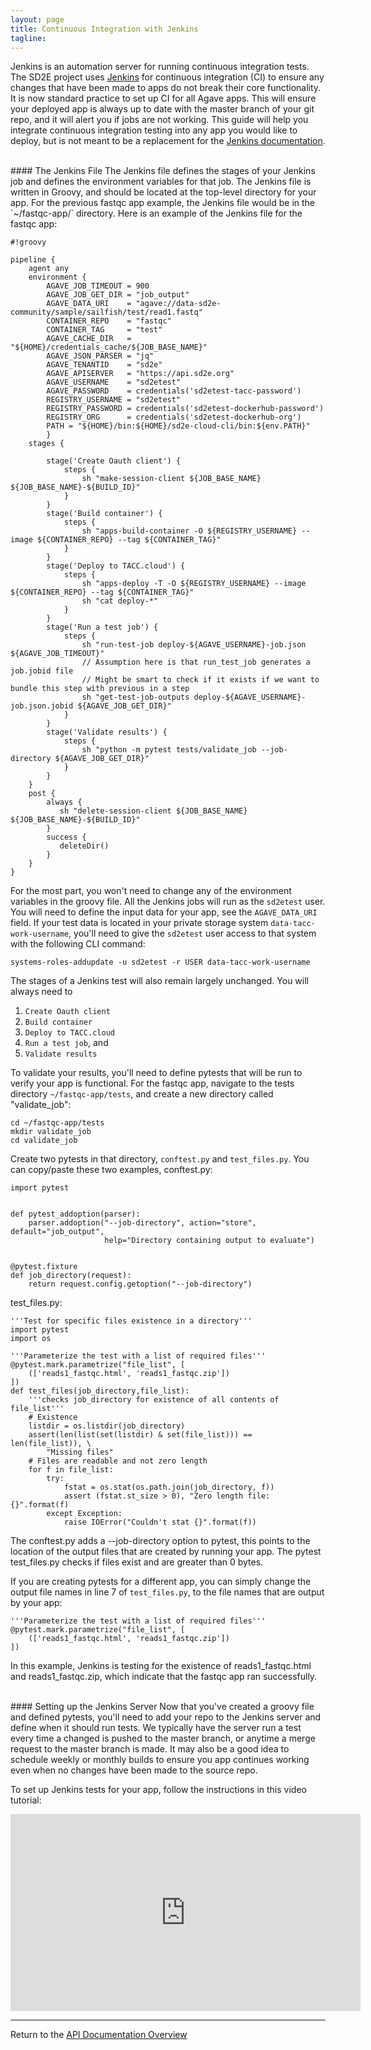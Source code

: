 ```yaml
---
layout: page
title: Continuous Integration with Jenkins
tagline:
---
```


Jenkins is an automation server for running continuous integration tests. The SD2E project uses
[Jenkins](http://jenkins.sd2e.org/) for continuous integration (CI) to ensure
any changes that have been made to apps do not break their
core functionality. It is now standard practice to set up CI for all Agave apps.
This will ensure your deployed app is always up to date with the master branch
of your git repo, and it will alert you if jobs are not working. This guide will
help you integrate continuous integration testing into any app you would like to
deploy, but is not meant to be a replacement for the [Jenkins documentation](https://jenkins.io/doc/).





<br>
#### The Jenkins File
The Jenkins file defines the stages of your Jenkins job and defines the environment
variables for that job. The Jenkins file is written in Groovy, and should be located
at the top-level directory for your app. For the previous fastqc app example, the
Jenkins file would be in the `~/fastqc-app/` directory. Here is an example of the Jenkins
file for the fastqc app:

```
#!groovy

pipeline {
    agent any
    environment {
        AGAVE_JOB_TIMEOUT = 900
        AGAVE_JOB_GET_DIR = "job_output"
        AGAVE_DATA_URI    = "agave://data-sd2e-community/sample/sailfish/test/read1.fastq"
        CONTAINER_REPO    = "fastqc"
        CONTAINER_TAG     = "test"
        AGAVE_CACHE_DIR   = "${HOME}/credentials_cache/${JOB_BASE_NAME}"
        AGAVE_JSON_PARSER = "jq"
        AGAVE_TENANTID    = "sd2e"
        AGAVE_APISERVER   = "https://api.sd2e.org"
        AGAVE_USERNAME    = "sd2etest"
        AGAVE_PASSWORD    = credentials('sd2etest-tacc-password')
        REGISTRY_USERNAME = "sd2etest"
        REGISTRY_PASSWORD = credentials('sd2etest-dockerhub-password')
        REGISTRY_ORG      = credentials('sd2etest-dockerhub-org')
        PATH = "${HOME}/bin:${HOME}/sd2e-cloud-cli/bin:${env.PATH}"
        }
    stages {

        stage('Create Oauth client') {
            steps {
                sh "make-session-client ${JOB_BASE_NAME} ${JOB_BASE_NAME}-${BUILD_ID}"
            }
        }
        stage('Build container') {
            steps {
                sh "apps-build-container -O ${REGISTRY_USERNAME} --image ${CONTAINER_REPO} --tag ${CONTAINER_TAG}"
            }
        }
        stage('Deploy to TACC.cloud') {
            steps {
                sh "apps-deploy -T -O ${REGISTRY_USERNAME} --image ${CONTAINER_REPO} --tag ${CONTAINER_TAG}"
                sh "cat deploy-*"
            }
        }
        stage('Run a test job') {
            steps {
                sh "run-test-job deploy-${AGAVE_USERNAME}-job.json ${AGAVE_JOB_TIMEOUT}"
                // Assumption here is that run_test_job generates a job.jobid file
                // Might be smart to check if it exists if we want to bundle this step with previous in a step
                sh "get-test-job-outputs deploy-${AGAVE_USERNAME}-job.json.jobid ${AGAVE_JOB_GET_DIR}"
            }
        }
        stage('Validate results') {
            steps {
                sh "python -m pytest tests/validate_job --job-directory ${AGAVE_JOB_GET_DIR}"
            }
        }
    }
    post {
        always {
           sh "delete-session-client ${JOB_BASE_NAME} ${JOB_BASE_NAME}-${BUILD_ID}"
        }
        success {
           deleteDir()
        }
    }
}

```

For the most part, you won't need to change any of the environment variables in
the groovy file. All the Jenkins jobs will run as the `sd2etest` user. You will
need to define the input data for your app, see the `AGAVE_DATA_URI` field. If
your test data is located in your private storage system `data-tacc-work-username`,
you'll need to give the `sd2etest` user access to that system with the following
CLI command:
```
systems-roles-addupdate -u sd2etest -r USER data-tacc-work-username
```

The stages of a Jenkins test will also remain largely unchanged. You will always
need to
1. `Create Oauth client`
2. `Build container`
3. `Deploy to TACC.cloud`
4. `Run a test job`, and
5. `Validate results`

To validate your results, you'll need to define pytests that will be run to verify your app is functional.
For the fastqc app, navigate to the tests directory `~/fastqc-app/tests`, and create
a new directory called "validate_job":
```
cd ~/fastqc-app/tests
mkdir validate_job
cd validate_job
```

Create two pytests in that directory, `conftest.py` and `test_files.py`. You can copy/paste
these two examples,
conftest.py:
```
import pytest


def pytest_addoption(parser):
    parser.addoption("--job-directory", action="store", default="job_output",
                     help="Directory containing output to evaluate")


@pytest.fixture
def job_directory(request):
    return request.config.getoption("--job-directory")
```

test_files.py:
```
'''Test for specific files existence in a directory'''
import pytest
import os

'''Parameterize the test with a list of required files'''
@pytest.mark.parametrize("file_list", [
    (['reads1_fastqc.html', 'reads1_fastqc.zip'])
])
def test_files(job_directory,file_list):
    '''checks job_directory for existence of all contents of file_list'''
    # Existence
    listdir = os.listdir(job_directory)
    assert(len(list(set(listdir) & set(file_list))) == len(file_list)), \
        "Missing files"
    # Files are readable and not zero length
    for f in file_list:
        try:
            fstat = os.stat(os.path.join(job_directory, f))
            assert (fstat.st_size > 0), "Zero length file: {}".format(f)
        except Exception:
            raise IOError("Couldn't stat {}".format(f))
```

The conftest.py adds a --job-directory option to pytest, this points to the location of
the output files that are created by running your app. The pytest test_files.py checks if
files exist and are greater than 0 bytes.

If you are creating pytests for a different app, you can simply change the output
file names in line 7 of `test_files.py`, to the file names that are output by your app:

```
'''Parameterize the test with a list of required files'''
@pytest.mark.parametrize("file_list", [
    (['reads1_fastqc.html', 'reads1_fastqc.zip'])
])
```
In this example, Jenkins is testing for the existence of reads1_fastqc.html and
reads1_fastqc.zip, which indicate that the fastqc app ran successfully.

<br>
#### Setting up the Jenkins Server
Now that you've created a groovy file and defined pytests,
you'll need to add your repo to the Jenkins server and define when it should
run tests. We typically have the server run a test every time a changed is pushed
to the master branch, or anytime a merge request to the master branch is made. It
may also be a good idea to schedule weekly or monthly builds to ensure you app
continues working even when no changes have been made to the source repo.

To set up Jenkins tests for your app, follow the instructions in this video tutorial:
<iframe width="560" height="315" src="https://www.youtube.com/embed/XfhgGZ0CAPw" frameborder="0" allow="autoplay; encrypted-media" allowfullscreen></iframe>



---
Return to the [API Documentation Overview](../index.md)
